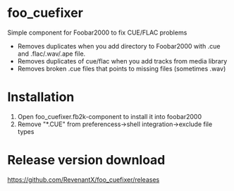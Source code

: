 # foo_cuefixer
Simple component for Foobar2000 to fix CUE/FLAC problems
* Removes duplicates when you add directory to Foobar2000 with .cue and .flac/.wav/.ape file.
* Removes duplicates of cue/flac when you add tracks from media library
* Removes broken .cue files that points to missing files (sometimes .wav)

# Installation
1) Open foo_cuefixer.fb2k-component to install it into foobar2000
2) Remove "*.CUE" from preferencess->shell integration->exclude file types 

# Release version download
https://github.com/RevenantX/foo_cuefixer/releases
